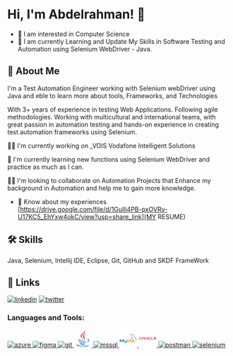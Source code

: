 
# Hi, I'm Abdelrahman! 👋
- 👀 I am interested in Computer Science
- 🌱 I am currently Learning and Update My Skills in Software Testing and Automation using Selenium WebDriver - Java.

## 🚀 About Me
I'm a Test Automation Engineer working with Selenium webDriver using Java and eble to learn more about tools, Frameworks, and Technologies

With 3+ years of experience in testing Web Applications. Following agile methodologies. Working with multicultural and international teams, with great passion in automation testing and hands-on experience in creating test automation frameworks using Selenium.

👩‍💻 I'm currently working on _VOIS Vodafone Intelligent Solutions

🧠 I'm currently learning new functions using Selenium WebDriver and practice as much as I can.

👯‍♀️ I'm looking to collaborate on Automation Projects that Enhance my background in Automation and help me to gain more knowledge.

- 📄 Know about my experiences [https://drive.google.com/file/d/1GuIli4PB-pxOVRy-U17KC5_EhYxw4okC/view?usp=share_link](MY RESUME)

## 🛠 Skills
Java, Selenium, Intellij IDE, Eclipse, Git, GitHub and SKDF FrameWork


## 🔗 Links
[![linkedin](https://img.shields.io/badge/linkedin-0A66C2?style=for-the-badge&logo=linkedin&logoColor=white)](https://www.linkedin.com/in/qcabdo/)
[![twitter](https://img.shields.io/badge/twitter-1DA1F2?style=for-the-badge&logo=twitter&logoColor=white)](https://twitter.com/abdelrahmann45)

<h3 align="left">Languages and Tools:</h3>
<p align="left"> <a href="https://azure.microsoft.com/en-in/" target="_blank" rel="noreferrer"> <img src="https://www.vectorlogo.zone/logos/microsoft_azure/microsoft_azure-icon.svg" alt="azure" width="40" height="40"/> </a> <a href="https://www.figma.com/" target="_blank" rel="noreferrer"> <img src="https://www.vectorlogo.zone/logos/figma/figma-icon.svg" alt="figma" width="40" height="40"/> </a> <a href="https://git-scm.com/" target="_blank" rel="noreferrer"> <img src="https://www.vectorlogo.zone/logos/git-scm/git-scm-icon.svg" alt="git" width="40" height="40"/> </a> <a href="https://www.java.com" target="_blank" rel="noreferrer"> <img src="https://raw.githubusercontent.com/devicons/devicon/master/icons/java/java-original.svg" alt="java" width="40" height="40"/> </a> <a href="https://www.microsoft.com/en-us/sql-server" target="_blank" rel="noreferrer"> <img src="https://www.svgrepo.com/show/303229/microsoft-sql-server-logo.svg" alt="mssql" width="40" height="40"/> </a> <a href="https://www.mysql.com/" target="_blank" rel="noreferrer"> <img src="https://raw.githubusercontent.com/devicons/devicon/master/icons/mysql/mysql-original-wordmark.svg" alt="mysql" width="40" height="40"/> </a> <a href="https://www.oracle.com/" target="_blank" rel="noreferrer"> <img src="https://raw.githubusercontent.com/devicons/devicon/master/icons/oracle/oracle-original.svg" alt="oracle" width="40" height="40"/> </a> <a href="https://postman.com" target="_blank" rel="noreferrer"> <img src="https://www.vectorlogo.zone/logos/getpostman/getpostman-icon.svg" alt="postman" width="40" height="40"/> </a> <a href="https://www.selenium.dev" target="_blank" rel="noreferrer"> <img src="https://raw.githubusercontent.com/detain/svg-logos/780f25886640cef088af994181646db2f6b1a3f8/svg/selenium-logo.svg" alt="selenium" width="40" height="40"/> </a> </p>
